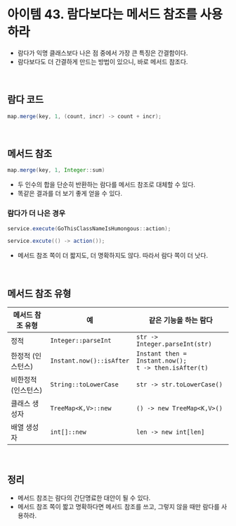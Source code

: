 # 아이템 43. 람다보다는 메서드 참조를 사용하라

* 람다가 익명 클래스보다 나은 점 중에서 가장 큰 특징은 간결함이다.
* 람다보다도 더 간결하게 만드는 방법이 있으니, 바로 메서드 참조다.

<br>

## 람다 코드
```java
map.merge(key, 1, (count, incr) -> count + incr);
```

<br>

## 메서드 참조
```java
map.merge(key, 1, Integer::sum)
```
* 두 인수의 합을 단순히 반환하는 람다를 메서드 참조로 대체할 수 있다.
* 똑같은 결과를 더 보기 좋게 얻을 수 있다.

### 람다가 더 나은 경우
```java
service.execute(GoThisClassNameIsHumongous::action);
```

```java
service.excute(() -> action());
```

* 메서드 참조 쪽이 더 짧지도, 더 명확하지도 않다. 따라서 람다 쪽이 더 낫다.

<br>

## 메서드 참조 유형
| 메서드 참조 유형    | 예                       | 같은 기능을 하는 람다                                       |
| ------------------- | ------------------------ | ----------------------------------------------------------- |
| 정적                | `Integer::parseInt`      | `str -> Integer.parseInt(str)`                              |
| 한정적 (인스턴스)   | `Instant.now()::isAfter` | `Instant then = Instant.now();`<br />`t -> then.isAfter(t)` | 
| 비한정적 (인스턴스) | `String::toLowerCase`    | `str -> str.toLowerCase()`                                  | 
| 클래스 생성자       | `TreeMap<K,V>::new`      | `() -> new TreeMap<K,V>()`                                  |
| 배열 생성자         | `int[]::new`             | `len -> new int[len]`                                       | 

<br>

## 정리
* 메서드 참조는 람다의 간단명료한 대안이 될 수 있다.
* 메서드 참조 쪽이 짧고 명확하다면 메서드 참조를 쓰고, 그렇지 않을 때만 람다를 사용하라.